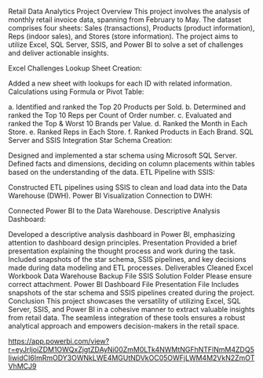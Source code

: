 
Retail Data Analytics Project
Overview
This project involves the analysis of monthly retail invoice data, spanning from February to May. The dataset comprises four sheets: Sales (transactions), Products (product information), Reps (indoor sales), and Stores (store information). The project aims to utilize Excel, SQL Server, SSIS, and Power BI to solve a set of challenges and deliver actionable insights.

Excel Challenges
Lookup Sheet Creation:

Added a new sheet with lookups for each ID with related information.
Calculations using Formula or Pivot Table:

a. Identified and ranked the Top 20 Products per Sold.
b. Determined and ranked the Top 10 Reps per Count of Order number.
c. Evaluated and ranked the Top & Worst 10 Brands per Value.
d. Ranked the Month in Each Store.
e. Ranked Reps in Each Store.
f. Ranked Products in Each Brand.
SQL Server and SSIS Integration
Star Schema Creation:

Designed and implemented a star schema using Microsoft SQL Server.
Defined facts and dimensions, deciding on column placements within tables based on the understanding of the data.
ETL Pipeline with SSIS:

Constructed ETL pipelines using SSIS to clean and load data into the Data Warehouse (DWH).
Power BI Visualization
Connection to DWH:

Connected Power BI to the Data Warehouse.
Descriptive Analysis Dashboard:

Developed a descriptive analysis dashboard in Power BI, emphasizing attention to dashboard design principles.
Presentation
Provided a brief presentation explaining the thought process and work during the task.
Included snapshots of the star schema, SSIS pipelines, and key decisions made during data modeling and ETL processes.
Deliverables
Cleaned Excel Workbook
Data Warehouse Backup File
SSIS Solution Folder
Please ensure correct attachment.
Power BI Dashboard File
Presentation File
Includes snapshots of the star schema and SSIS pipelines created during the project.
Conclusion
This project showcases the versatility of utilizing Excel, SQL Server, SSIS, and Power BI in a cohesive manner to extract valuable insights from retail data. The seamless integration of these tools ensures a robust analytical approach and empowers decision-makers in the retail space.

https://app.powerbi.com/view?r=eyJrIjoiZDM1OWQxZjgtZDAyNi00ZmM0LTk4NWMtNGFhNTFlNmM4ZDQ5IiwidCI6ImRmODY3OWNkLWE4MGUtNDVkOC05OWFjLWM4M2VkN2ZmOTVhMCJ9

